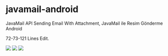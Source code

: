 # javamail-android
JavaMail API Sending Email With Attachment,  JavaMail ile Resim Gönderme Android

72-73-121 Lines Edit.



![](IMAGES/Ss1.png)
![](IMAGES/Ss2.png)
![](IMAGES/Send2.png)

